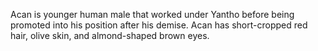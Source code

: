 Acan is younger human male that worked under Yantho before being promoted into his position after his demise. Acan has short-cropped red hair, olive skin, and almond-shaped brown eyes.
